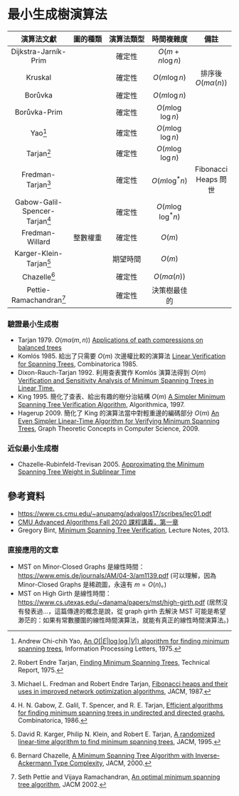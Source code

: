 # 最小生成樹演算法


| 演算法文獻 | <nobr>圖的種類</nobr> | <nobr>演算法類型</nobr> | 時間複雜度 | 備註 |
|:---------:|:--------:|:--------:|:-----------:|:-----:|
| Dijkstra-Jarník-Prim |  | 確定性 | $O(m+n\log n)$ | |
| Kruskal |  | 確定性 | $O(m\log n)$ | 排序後 $O(m\alpha(n))$ |
| Borůvka |  | 確定性 | $O(m\log n)$ | |
| Borůvka-Prim |  | 確定性 | $O(m\log\log n)$ | |
| Yao[^1] |  | 確定性 | $O(m\log\log n)$ | |
| Tarjan[^2] |  | 確定性 | $O(m\log\log n)$ | |
| Fredman-Tarjan[^3] | | 確定性 | $O(m\log^* n)$ | Fibonacci Heaps 問世 |
| Gabow-Galil-Spencer-Tarjan[^4] | | 確定性 | $O(m\log\log^* n)$ | |
| Fredman-Willard | 整數權重 | 確定性 | $O(m)$ | |
| Karger-Klein-Tarjan[^5] | | 期望時間 | $O(m)$ | |
| Chazelle[^6] | | 確定性 | $O(m\alpha(n))$ | |
| Pettie-Ramachandran[^7] | | 確定性 | 決策樹最佳的 | |


### 驗證最小生成樹

* Tarjan 1979. $O(m\alpha(m, n))$ [Applications of path compressions on balanced trees](https://www.cs.princeton.edu/courses/archive/fall03/cs528/handouts/applications%20of%20path%20compression.pdf)
* Komlós 1985. 給出了只需要 $O(m)$ 次邊權比較的演算法  [Linear Verification for Spanning Trees](https://www.cs.princeton.edu/courses/archive/fall09/cos521/Handouts/linear.pdf), Combinatorica 1985.
* Dixon-Rauch-Tarjan 1992. 利用查表實作 Komlós 演算法得到 $O(m)$ [Verification and Sensitivity Analysis of Minimum Spanning Trees in Linear Time.](https://epubs.siam.org/doi/abs/10.1137/0221070?journalCode=smjcat)
* King 1995. 簡化了查表、給出有趣的樹分治結構 $O(m)$ [A Simpler Minimum Spanning Tree Verification Algorithm](https://www.cs.princeton.edu/courses/archive/fall03/cs528/handouts/A%20Simpler%20Minimum%20Spanning.pdf), Algorithmica, 1997.
* Hagerup 2009. 簡化了 King 的演算法當中對輕重邊的編碼部分 $O(m)$ [An Even Simpler Linear-Time Algorithm for Verifying Minimum Spanning Trees](https://link.springer.com/chapter/10.1007/978-3-642-11409-0_16), Graph Theoretic Concepts in Computer Science, 2009.

### 近似最小生成樹

* Chazelle-Rubinfeld-Trevisan 2005. [Approximating the Minimum Spanning Tree Weight in Sublinear Time](https://epubs.siam.org/doi/10.1137/S0097539702403244)

## 參考資料

* https://www.cs.cmu.edu/~anupamg/advalgos17/scribes/lec01.pdf
* [CMU Advanced Algorithms Fall 2020 課程講義，第一章](http://www.cs.cmu.edu/~15850/notes/cmu850-f20.pdf)
* Gregory Bint, [Minimum Spanning Tree Verification](http://people.scs.carleton.ca/~maheshwa/courses/5703COMP/Notes/MST/comp5703mstv.pdf), Lecture Notes, 2013.

[^1]: Andrew Chi-chih Yao, [An $O(|E|\log\log |V|)$ algorithm for finding minimum spanning trees](https://www.sciencedirect.com/science/article/abs/pii/0020019075900563), Information Processing Letters, 1975.

[^2]: Robert Endre Tarjan, [Finding Minimum Spanning Trees](http://www2.eecs.berkeley.edu/Pubs/TechRpts/1975/ERL-m-501.pdf), Technical Report, 1975.

[^3]: Michael L. Fredman and Robert Endre Tarjan, [Fibonacci heaps and their uses in improved network optimization algorithms](https://dl.acm.org/doi/10.1145/28869.28874), JACM, 1987.

[^4]: H. N. Gabow, Z. Galil, T. Spencer, and  R. E. Tarjan, [Efficient algorithms for finding minimum spanning trees in undirected and directed graphs](https://www.cs.princeton.edu/courses/archive/fall03/cs528/handouts/efficient%20algorithm%20for%20funding.pdf), Combinatorica, 1986.

[^5]: David R. Karger, Philip N. Klein, and Robert E. Tarjan, [A randomized linear-time algorithm to find minimum spanning trees](http://cs.brown.edu/research/pubs/pdfs/1995/Karger-1995-RLT.pdf), JACM, 1995.

[^6]: Bernard Chazelle, [A Minimum Spanning Tree Algorithm with Inverse-Ackermann Type Complexity](https://www.cs.princeton.edu/courses/archive/fall03/cs528/handouts/Minimum%20Spanning%20Tree-Inverse.pdf), JACM, 2000.

[^7]: Seth Pettie and Vijaya Ramachandran, [An optimal minimum spanning tree algorithm](https://dl.acm.org/doi/abs/10.1145/505241.505243), JACM 2002.

[^8]: Tianqi Yang, [Tree Path Minimum Query Oracle via Boruvka Trees](https://arxiv.org/pdf/2105.01864.pdf), ArXiv 2021.

### 直接應用的文章

* MST on Minor-Closed Graphs 是線性時間：https://www.emis.de/journals/AM/04-3/am1139.pdf
(可以理解，因為 Minor-Closed Graphs 是稀疏圖，永遠有 $m=O(n)$。)
* MST on High Girth 是線性時間：https://www.cs.utexas.edu/~danama/papers/mst/high-girth.pdf (居然沒有發表過...，這篇傳達的概念是說，從 graph girth 去解決 MST 可能是希望渺茫的：如果有常數腰圍的線性時間演算法，就能有真正的線性時間演算法。)